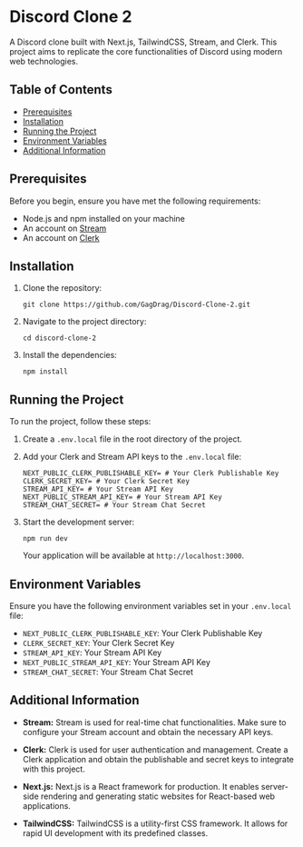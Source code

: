 # Discord Clone 2

A Discord clone built with Next.js, TailwindCSS, Stream, and Clerk. This project aims to replicate the core functionalities of Discord using modern web technologies.

## Table of Contents

- [Prerequisites](#prerequisites)
- [Installation](#installation)
- [Running the Project](#running-the-project)
- [Environment Variables](#environment-variables)
- [Additional Information](#additional-information)

## Prerequisites

Before you begin, ensure you have met the following requirements:

- Node.js and npm installed on your machine
- An account on [Stream](https://getstream.io)
- An account on [Clerk](https://clerk.dev)

## Installation

1. Clone the repository:

   ```
   git clone https://github.com/GagDrag/Discord-Clone-2.git
   ```

2. Navigate to the project directory:

   ```
   cd discord-clone-2
   ```

3. Install the dependencies:

   ```
   npm install
   ```

## Running the Project

To run the project, follow these steps:

1. Create a `.env.local` file in the root directory of the project.

2. Add your Clerk and Stream API keys to the `.env.local` file:

   ```
   NEXT_PUBLIC_CLERK_PUBLISHABLE_KEY= # Your Clerk Publishable Key
   CLERK_SECRET_KEY= # Your Clerk Secret Key
   STREAM_API_KEY= # Your Stream API Key
   NEXT_PUBLIC_STREAM_API_KEY= # Your Stream API Key
   STREAM_CHAT_SECRET= # Your Stream Chat Secret
   ```

3. Start the development server:

   ```
   npm run dev
   ```

   Your application will be available at `http://localhost:3000`.

## Environment Variables

Ensure you have the following environment variables set in your `.env.local` file:

- `NEXT_PUBLIC_CLERK_PUBLISHABLE_KEY`: Your Clerk Publishable Key
- `CLERK_SECRET_KEY`: Your Clerk Secret Key
- `STREAM_API_KEY`: Your Stream API Key
- `NEXT_PUBLIC_STREAM_API_KEY`: Your Stream API Key
- `STREAM_CHAT_SECRET`: Your Stream Chat Secret

## Additional Information

- **Stream:** Stream is used for real-time chat functionalities. Make sure to configure your Stream account and obtain the necessary API keys.

- **Clerk:** Clerk is used for user authentication and management. Create a Clerk application and obtain the publishable and secret keys to integrate with this project.

- **Next.js:** Next.js is a React framework for production. It enables server-side rendering and generating static websites for React-based web applications.

- **TailwindCSS:** TailwindCSS is a utility-first CSS framework. It allows for rapid UI development with its predefined classes.
